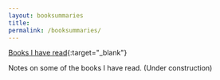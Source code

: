 ```yaml
---
layout: booksummaries
title: 
permalink: /booksummaries/
---
```


[Books I have read](https://www.goodreads.com/user/show/37635918-aparana-gupta){:target="_blank"}

Notes on some of the books I have read. (Under construction)  
